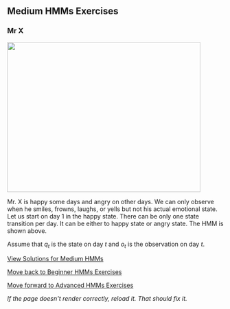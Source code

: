 ## Medium HMMs Exercises

### Mr X

<img src="https://github.com/UMdecisionsupport/DecisionSupport2023/blob/main/images/mrx.png" width="450" height="350">

Mr. X is happy some days and angry on other days. We can only observe when he smiles, frowns, laughs, or yells but not his actual emotional state. Let us start on day 1 in the happy state. There can be only one state transition per day. It can be either to happy state or angry state. The HMM is shown above.

Assume that $q_t$ is the state on day $t$ and $o_t$ is the observation on day $t$.

[View Solutions for Medium HMMs](https://github.com/UMdecisionsupport/DecisionSupport2023/blob/main/HMMs/Solutions/Medium_Solutions.md)

[Move back to Beginner HMMs Exercises](https://github.com/UMdecisionsupport/DecisionSupport2023/blob/main/HMMs/Beginner.md)

[Move forward to Advanced HMMs Exercises](https://github.com/UMdecisionsupport/DecisionSupport2023/blob/main/HMMs/Advanced.md)

*If the page doesn't render correctly, reload it. That should fix it.*
